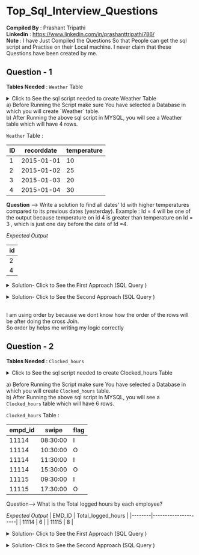 # Top_Sql_Interview_Questions

**Compiled By** : Prashant Tripathi <br />
**Linkedin**    : https://www.linkedin.com/in/prashanttripathi786/    <br/>
**Note**        : I have Just Compiled the Questions So that People can get the sql script and Practise on their Local machine. I never claim that these Questions have been created by me. 
                  

## Question - 1  

**Tables Needed** : `Weather` Table 

<details>
  <summary> Click to See the sql script  needed to create Weather Table </summary>

``` sql
CREATE TABLE weather (
    id INT PRIMARY KEY,
    recordDate DATE,
    temperature INT
);

-- Insert data into the table
INSERT INTO weather (id, recordDate, temperature) VALUES
(1, '2015-01-01', 10),
(2, '2015-01-02', 25),
(3, '2015-01-03', 20),
(4, '2015-01-04', 30);

``` 
<p>
  </details>
a) Before Running the Script make sure You have selected a Database in which you will create `Weather` table. <br/>
b) After Running the above sql script in MYSQL, you will see a Weather table which will have 4 rows. <br/>


<p>

`Weather` Table :

| ID | recorddate | temperature |
|----|------------|-------|
| 1  | 2015-01-01 | 10    |
| 2  | 2015-01-02 | 25    |
| 3  | 2015-01-03 | 20    |
| 4  | 2015-01-04 | 30    |

**Question** -->  Write a solution to find all dates' Id with higher temperatures compared to its previous dates (yesterday).
Example : Id = 4 will be one of the output because temperature  on id 4 is greater than temperature on Id = 3 , which is just one day before the date of Id =4. 

*Expected Output* <br />


| id      |
|---------|
|    2    |
|    4    |



<details>
  
  <summary> Solution- Click to See the First Approach  (SQL Query ) </summary> <br/>
  
``` sql
select 
b.id as id 
from weather a , weather b
where datediff( b.recorddate,a.recorddate)=1 and b.temperature > a.temperature 
order by a.recorddate
```
  </details>
</p>

<details>

<summary> Solution- Click to See the Second Approach  (SQL Query ) </summary> <br/>
   
``` sql
with cte as 
(   select a.id as aid,
           b.id as bid,
           datediff(b.recorddate,a.recorddate) as ddiff
    from weather a , weather b   -- This is Cross Join 
    where b.temperature > a.temperature 
    order by a.recorddate )

select bid as id
from 
cte where ddiff=1 ;

```

 </details>
</p>

<br/>
I am using order by because we dont know how the order of the rows will be after doing the cross Join.<br/>
So order by helps me writing my logic correctly
<br/>


## Question - 2

**Tables Needed** : `Clocked_hours`

<details>
  <summary> Click to See the sql script  needed to create Clocked_hours Table </summary>

```sql
create table clocked_hours(

empd_id int,

swipe time,

flag char

);

insert into clocked_hours values

(11114,'08:30','I'),

(11114,'10:30','O'),

(11114,'11:30','I'),

(11114,'15:30','O'),

(11115,'09:30','I'),

(11115,'17:30','O');
``` 
<p>
  </details>
  
a) Before Running the Script make sure You have selected a Database in which you will create `Clocked_hours` table. <br/>
b) After Running the above sql script in MYSQL, you will see a `Clocked_hours`  table which will have 6 rows.
<br/>


 `Clocked_hours` Table :
 
|empd_id| swipe      | flag |
|-------|------------|------|
| 11114 | 08:30:00   | I    |
| 11114 | 10:30:00   | O    |
| 11114 | 11:30:00   | I    |
| 11114 | 15:30:00   | O    |
| 11115 | 09:30:00   | I    |
| 11115 | 17:30:00   | O    |

Question--> What is the Total logged hours by each employee?

*Expected Output* 
| EMD_ID | Total_logged_hours |
|--------|---------------------|
| 11114  | 6                   |
| 11115  | 8                   |




<details>
  
  <summary> Solution- Click to See the First Approach  (SQL Query ) </summary> <br/>
  
``` sql
select empd_id ,sum( hour(timediff(t2,swipe) )) as total_logged_hours
from 
(
select * ,LEAD(swipe) over (order by  empd_id , swipe) as t2
from clocked_hours
) as a
where flag='I'
group by empd_id

```
  </details>
</p>
<details>
  
  <summary> Solution- Click to See the Second Approach  (SQL Query ) </summary> <br/>
  
``` sql
WITH CTE1 AS (select * from clocked_hours
where flag='I'
Union
select * from clocked_hours
where flag='O'
)
,

 cte2 as (
SELECT * , row_number() over (Partition by flag order by empd_id , swipe ) as rnk
from cte1 )
,
cte3 as (
select  empd_id , min(swipe) ,max(swipe) ,hour(timediff(max(swipe),min(swipe) )) as hrs
from cte2
group by empd_id,rnk )

select empd_id ,sum(hrs) as total_logged_hours
from cte3
group by empd_id
```
  </details>
</p>

